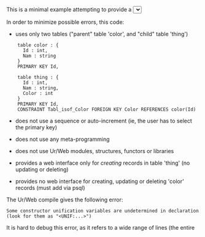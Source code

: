 This is a minimal example attempting to provide a <select> widget to allow the user to easily edit a foreign-key field.

In order to minimize possible errors, this code:

- uses only two tables ("parent" table 'color', and "child" table 'thing')
```
    table color : { 
      Id : int, 
      Nam : string 
    }
    PRIMARY KEY Id,
 
    table thing : {
      Id : int, 
      Nam : string,
      Color : int
    }
    PRIMARY KEY Id,
    CONSTRAINT Tabl_isof_Color FOREIGN KEY Color REFERENCES color(Id)
```
- does not use a sequence or auto-increment (ie, the user has to select the primary key)

- does not use any meta-programming

- does not use Ur/Web modules, structures, functors or libraries

- provides a web interface only for *creating* records in table 'thing' (no updating or deleting)

- provides no web interface for creating, updating or deleting 'color' records (must add via psql)

The Ur/Web compile gives the following error:
```
Some constructor unification variables are undetermined in declaration
(look for them as "<UNIF:...>")
```
It is hard to debug this error, as it refers to a wide range of lines (the entire 





